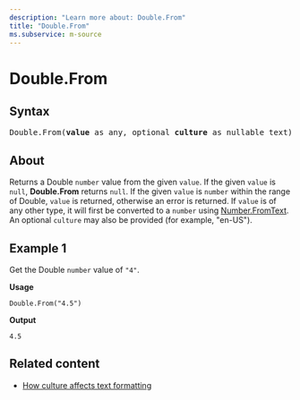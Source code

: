 ```yaml
---
description: "Learn more about: Double.From"
title: "Double.From"
ms.subservice: m-source
---
```

# Double.From

## Syntax

<pre>
Double.From(<b>value</b> as any, optional <b>culture</b> as nullable text) as nullable number
</pre>

## About

Returns a Double `number` value from the given `value`. If the given `value` is `null`, **Double.From** returns `null`. If the given `value` is `number` within the range of Double, `value` is returned, otherwise an error is returned. If `value` is of any other type, it will first be converted to a `number` using [Number.FromText](number-fromtext.md). An optional `culture` may also be provided (for example, "en-US").

## Example 1

Get the Double `number` value of `"4"`.

**Usage**

```powerquery-m
Double.From("4.5")
```

**Output**

`4.5`

## Related content

* [How culture affects text formatting](how-culture-affects-text-formatting.md)
